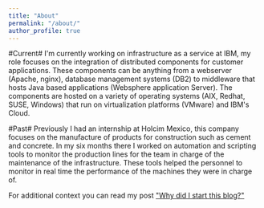```yaml
---
title: "About"
permalink: "/about/"
author_profile: true
---
```


#Current#
I'm currently working on infrastructure as a service at IBM, my role focuses on the integration of distributed components for customer applications. These components can be anything from a webserver (Apache, nginx), database management systems (DB2) to middleware that hosts Java based applications (Websphere application Server). The components are hosted on a variety of operating systems (AIX, Redhat, SUSE, Windows) that run on virtualization platforms (VMware) and IBM's Cloud.

#Past#
Previously I had an internship at Holcim Mexico, this company focuses on the manufacture of products for construction such as cement and concrete. In my six months there I worked on automation and scripting tools to monitor the production lines for the team in charge of the maintenance of the infrastructure. These tools helped the personnel to monitor in real time the performance of the machines they were in charge of.

For additional context you can read my post ["Why did I start this blog?"](https://francisco-paulino.github.io/firstpost/)
